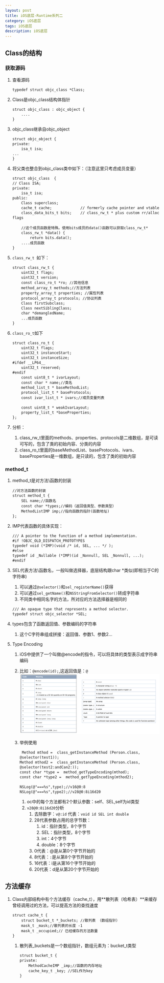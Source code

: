 ```yaml
---
layout: post
title: iOS底层-Runtime系列二
category: iOS底层
tags: iOS底层
description: iOS底层
--- 
```


## Class的结构

### 获取源码
1. 查看源码

    ```
    typedef struct objc_class *Class;
    ```
2. Class是objc_class结构体指针
    
    ```
    struct objc_class : objc_object {
        ....
    }
    ```
3. objc_class继承自objc_object
    
    ```
    struct objc_object {
    private:
        isa_t isa;
    ...    
    }
    ```
4. 将父类也整合到objc_class类中如下：（注意这里只考虑成员变量）
    
    ```
    struct objc_class  {
    // Class ISA;
    private:
        isa_t isa;
    public:
        Class superclass;
        cache_t cache;             // formerly cache pointer and vtable
        class_data_bits_t bits;    // class_rw_t * plus custom rr/alloc flags
        
        //这个成员函数是特殊。使用bits成员的data()函数可以获取class_rw_t*
        class_rw_t *data() { 
            return bits.data();
        ....成员函数
    }
    ```
5. `class_rw_t `如下：
    
    ```
    struct class_rw_t {
        uint32_t flags;
        uint32_t version;
        const class_ro_t *ro; //其他信息
        method_array_t methods;//方法列表
        property_array_t properties; //属性列表
        protocol_array_t protocols; //协议列表
        Class firstSubclass;
        Class nextSiblingClass;
        char *demangledName;
        ...成员函数
    }
    ```
6. `class_ro_t`如下
    
    ```
    struct class_ro_t {
        uint32_t flags;
        uint32_t instanceStart;
        uint32_t instanceSize;
    #ifdef __LP64__
        uint32_t reserved;
    #endif
        const uint8_t * ivarLayout;
        const char * name;//类名
        method_list_t * baseMethodList;
        protocol_list_t * baseProtocols;
        const ivar_list_t * ivars;//成员变量列表
    
        const uint8_t * weakIvarLayout;
        property_list_t *baseProperties;
    };
    ```
7. 分析：
    1. class_rw_t里面的methods、properties、protocols是二维数组，是可读可写的，包含了类的初始内容、分类的内容
    2. class_ro_t里面的baseMethodList、baseProtocols、ivars、baseProperties是一维数组，是只读的，包含了类的初始内容  
    
### method_t
1. method_t是对方法\函数的封装
    
    ```
    //对方法函数的封装
    struct method_t {
        SEL name;//函数名
        const char *types;//编码（返回值类型、参数类型）
        MethodListIMP imp;//指向函数的指针(函数地址)
    };
    ```
2. IMP代表函数的具体实现：
    
    ```
    /// A pointer to the function of a method implementation. 
    #if !OBJC_OLD_DISPATCH_PROTOTYPES
    typedef void (*IMP)(void /* id, SEL, ... */ ); 
    #else
    typedef id _Nullable (*IMP)(id _Nonnull, SEL _Nonnull, ...); 
    #endif
    ```
3. SEL代表方法\函数名，一般叫做选择器，底层结构跟char *类似(即相当于C的字符串)
    1. 可以通过`@selector()`和`sel_registerName()`获得
    2. 可以通过`sel_getName()`和`NSStringFromSelector()`转成字符串
    3. 不同类中相同名字的方法，所对应的方法选择器是相同的
    
    ```
    /// An opaque type that represents a method selector.
    typedef struct objc_selector *SEL;
    ```
4. types包含了函数返回值、参数编码的字符串
    1. 这个C字符串组成拼接：返回值、参数1、参数2...
5. Type Encoding
    1. iOS中提供了一个叫做@encode的指令，可以将具体的类型表示成字符串编码
    2. 比如：`@encode(id);`,这返回值是：`@`
        ![图1](https://raw.githubusercontent.com/zhoghua123/imgsBed/master/diceng16.png)
    3. 举例使用
        
        ```
         Method mthod =  class_getInstanceMethod (Person.class, @selector(test1));
        Method mthod2 =  class_getInstanceMethod (Person.class, @selector(test2:andCan2:));
        const char *type =  method_getTypeEncoding(mthod);
        const char *type2 =  method_getTypeEncoding(mthod2);
        
        NSLog(@"===%s",type);//v16@0:8
        NSLog(@"===%s",type2);//v28@0:8i16d20
        ```
        
        1. oc中的每个方法都有2个默认参数：self、SEL,self为id类型
        2. `v28@0:8i16d20`分析
            1. 去除数字：`v@:id` 代表：`void id SEL int double`
            2. 28代表参数占用的总字节数：
                1. id：指针类型，8个字节
                2. SEL：指针类型，8个字节
                3. int：4个字节
                4. double：8个字节
            3. 0代表：@是从第0个字节开始的
            4. 8代表：`:`是从第8个字节开始的
            5. 16代表：i是从第16个字节开始的
            6. 20代表：d是从第20个字节开始的

## 方法缓存 
1. Class内部结构中有个方法缓存（cache_t），用**散列表（哈希表）**来缓存曾经调用过的方法，可以提高方法的查找速度
    
    ```
    struct cache_t {
        struct bucket_t *_buckets; //散列表 （数组指针）
        mask_t _mask;//散列表的长度 -1
        mask_t _occupied;// 已经缓存的方法数量
    }
    ```
    
    1. 散列表_buckets是一个数组指针，数组元素为：bucket_t类型
        
        ```
        struct bucket_t {
        private:
            MethodCacheIMP _imp;//函数的内存地址
            cache_key_t _key; //SEL作为key
        }
        ```
    



